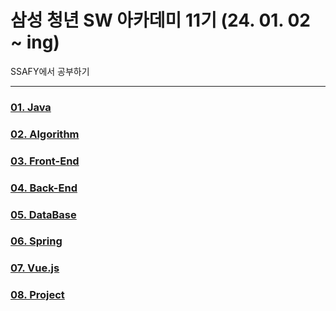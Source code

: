 # 삼성 청년 SW 아카데미 11기 (24. 01. 02 ~ ing)

SSAFY에서 공부하기

---

### [01. Java](https://github.com/unggu0704/saffy/tree/main/01.%20Java)

### [02. Algorithm](https://github.com/unggu0704/saffy/tree/main/02.%20Algorithm)

### [03. Front-End](https://github.com/unggu0704/saffy/tree/main/03.%20FrontEnd)

### [04. Back-End](https://github.com/unggu0704/saffy/tree/main/04.%20BackEnd)

### [05. DataBase](https://github.com/unggu0704/saffy/tree/main/05.%20DataBase)

### [06. Spring](https://github.com/unggu0704/saffy/tree/main/06.%20Spring)

### [07. Vue.js](https://github.com/unggu0704/saffy/tree/main/07.%20Vue.js)

### [08. Project](https://github.com/JourneyJinni)
